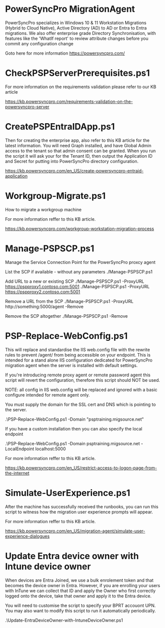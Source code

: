 # PowerSyncPro MigrationAgent

PowerSyncPro specializes in Windows 10 & 11 Workstation Migrations (Hybrid to Cloud Native), Active Directory (AD) to AD or Entra to Entra migrations.
We also offer enterprise grade Directory Synchronisation, with features like the 'WhatIf report' to review attribute changes before you commit any configuration change

Goto here for more information
https://powersyncpro.com/

# CheckPSPServerPrerequisites.ps1

For more information on the requirements validation please refer to our KB article

https://kb.powersyncpro.com/requirements-validation-on-the-powersyncpro-server

# CreatePSPEntraIDApp.ps1

Then for creating the enterprise app, also refer to this KB article for the latest information.
You will need Graph installed, and have Global Admin access to the tenant so that admin consent can be granted.
When you run the script it will ask your for the Tenant ID, then output the Application ID and Secret for putting into PowerSyncPro directory configuration.

https://kb.powersyncpro.com/en_US/create-powersyncpro-entraid-application

# Workgroup-Migrate.ps1

How to migrate a workgroup machine

For more information reffer to this KB article.

https://kb.powersyncpro.com/workgroup-workstation-migration-process

# Manage-PSPSCP.ps1

Manage the Service Connection Point for the PowerSyncPro proxcy agent

List the SCP if available - without any parameters
./Manage-PSPSCP.ps1

Add URL to a new or existing SCP
./Manage-PSPSCP.ps1 -ProxyURL https://pspproxy1.contoso.com:5001
./Manage-PSPSCP.ps1 -ProxyURL https://pspproxy2.contoso.com:5001

Remove a URL from the SCP
./Manage-PSPSCP.ps1 -ProxyURL http://something:5000/agent -Remove

Remove the SCP altogether
./Manage-PSPSCP.ps1 -Remove

# PSP-Replace-WebConfig.ps1

This will replace and standardise the IIS web.config file with the rewrite rules to prevent /agent/ from being accessible on your endpoint.
This is intended for a stand alone IIS configuration dedicated for PowerSyncPro migration agent when the server is installed with default settings.

If you're introducing remote proxy agent or remote password agent this script will revert the configuration, therefore this script should NOT be used.

NOTE: all config in IIS web.config will be replaced and ignored with a basic configure intended for remote agent only.

You must supply the domain for the SSL cert and DNS which is pointing to the server.

.\PSP-Replace-WebConfig.ps1 -Domain "psptraining.migsource.net"

If you have a custom installation then you can also specify the local endpoint

.\PSP-Replace-WebConfig.ps1 -Domain psptraining.migsource.net -LocalEndpoint localhost:5000

For more information reffer to this KB article.

https://kb.powersyncpro.com/en_US/restrict-access-to-logon-page-from-the-internet

# Simulate-UserExperience.ps1

After the machine has successfully received the runbooks, you can run this script to witness how the migration user experience prompts will appear.

For more information reffer to this KB article.

https://kb.powersyncpro.com/en_US/migration-agent/simulate-user-experience-dialogues

# Update Entra device owner with Intune device owner

When devices are Entra Joined, we use a bulk enrolement token and that becomes the device owner in Entra. However, if you are enrolling your users with InTune we can collect that ID and apply the Owner who first correctly logged onto the device, take that owner and apply it to the Entra device.

You will need to customise the script to specify your BPRT accouont UPN.
You may also want to modify this script to run it automatically periodically. 

.\Update-EntraDeviceOwner-with-IntuneDeviceOwner.ps1




